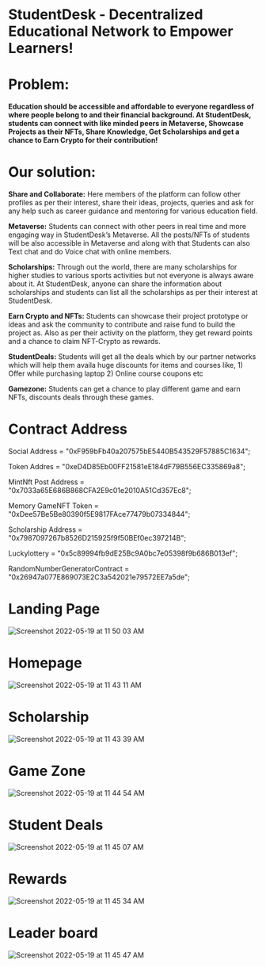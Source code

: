 # StudentDesk - Decentralized Educational Network to Empower Learners!

# Problem: 
**Education should be accessible and affordable to everyone regardless of where people belong to and their financial background. At StudentDesk, students can connect with like minded peers in Metaverse, Showcase Projects as their NFTs, Share Knowledge, Get Scholarships and get a chance to Earn Crypto for their contribution!**

# Our solution:

**Share and Collaborate:** Here members of the platform can follow other profiles as per their interest, share their ideas, projects, queries and ask for any help such as career guidance and mentoring for various education field. 

**Metaverse:** Students can connect with other peers in real time and more engaging way in StudentDesk’s Metaverse. All the posts/NFTs of students will be also accessible in Metaverse and along with that Students can also Text chat and do Voice chat with online members.

**Scholarships:** Through out the world, there are many scholarships for higher studies to various sports activities but not everyone is always aware about it. At StudentDesk, anyone can share the information about scholarships and students can list all the scholarships as per their interest at StudentDesk.

**Earn Crypto and NFTs:** Students can showcase their project prototype or ideas and ask the community to contribute and raise fund to build the project as. Also as per their activity on the platform, they get reward points and a chance to claim NFT-Crypto as rewards.

**StudentDeals:** Students will get all the deals which by our partner networks which will help them availa huge discounts for items and courses like, 1) Offer while purchasing laptop 2) Online course coupons etc 

**Gamezone:** Students can get a chance to play different game and earn NFTs, discounts deals through these games. 
 

# Contract Address
  Social Address = "0xF959bFb40a207575bE5440B543529F57885C1634";
  
  Token Addres = "0xeD4D85Eb00FF21581eE184dF79B556EC335869a8";
  
  MintNft Post Address = "0x7033a65E686B868CFA2E9c01e2010A51Cd357Ec8";
  
  Memory GameNFT Token = "0xDee57Be5Be80390f5E9817FAce77479b07334844";
  
  Scholarship Address = "0x7987097267b8526D215925f9f50BEf0ec397214B";
  
  Luckylottery = "0x5c89994fb9dE25Bc9A0bc7e05398f9b686B013ef";
  
  RandomNumberGeneratorContract = "0x26947a077E869073E2C3a542021e79572EE7a5de";

 

# Landing Page
![Screenshot 2022-05-19 at 11 50 03 AM](https://user-images.githubusercontent.com/104611242/169223982-ad313e1d-324f-4044-8b59-88e145e6bf49.png)


# Homepage
![Screenshot 2022-05-19 at 11 43 11 AM](https://user-images.githubusercontent.com/104611242/169224036-5c7fb0a1-a55d-4a5a-987c-1099ad2021d0.png)

# Scholarship 

![Screenshot 2022-05-19 at 11 43 39 AM](https://user-images.githubusercontent.com/104611242/169224150-607a9991-a16c-4224-b466-994bd0ea7e8e.png)

# Game Zone
![Screenshot 2022-05-19 at 11 44 54 AM](https://user-images.githubusercontent.com/104611242/169224232-44366c26-0a14-48ed-8fcf-c202cda6ea05.png)

# Student Deals
![Screenshot 2022-05-19 at 11 45 07 AM](https://user-images.githubusercontent.com/104611242/169224284-62574ee1-cd5c-4e61-921f-e14653e2842c.png)

# Rewards

![Screenshot 2022-05-19 at 11 45 34 AM](https://user-images.githubusercontent.com/104611242/169224339-445dfe39-ffd7-4e4a-a96f-73a80edf27a2.png)

# Leader board

![Screenshot 2022-05-19 at 11 45 47 AM](https://user-images.githubusercontent.com/104611242/169224455-f2fe826b-5567-4bdc-914c-a30e197d76f9.png)

 


